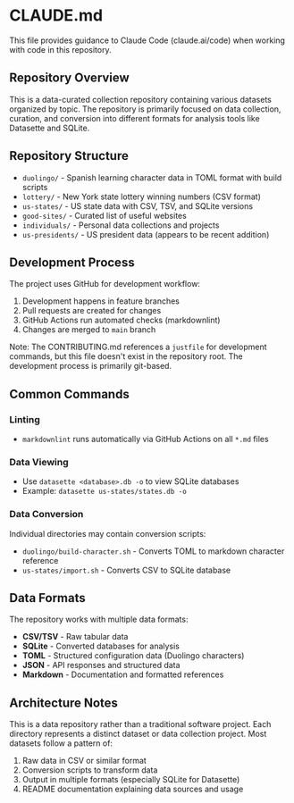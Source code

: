 # CLAUDE.md

This file provides guidance to Claude Code (claude.ai/code) when working
with code in this repository.

## Repository Overview

This is a data-curated collection repository containing various datasets
organized by topic. The repository is primarily focused on data collection,
curation, and conversion into different formats for analysis tools like
Datasette and SQLite.

## Repository Structure

- `duolingo/` - Spanish learning character data in TOML format with build scripts
- `lottery/` - New York state lottery winning numbers (CSV format)
- `us-states/` - US state data with CSV, TSV, and SQLite versions
- `good-sites/` - Curated list of useful websites
- `individuals/` - Personal data collections and projects
- `us-presidents/` - US president data (appears to be recent addition)

## Development Process

The project uses GitHub for development workflow:

1. Development happens in feature branches
2. Pull requests are created for changes
3. GitHub Actions run automated checks (markdownlint)
4. Changes are merged to `main` branch

Note: The CONTRIBUTING.md references a `justfile` for development commands,
but this file doesn't exist in the repository root. The development process
is primarily git-based.

## Common Commands

### Linting

- `markdownlint` runs automatically via GitHub Actions on all `*.md` files

### Data Viewing

- Use `datasette <database>.db -o` to view SQLite databases
- Example: `datasette us-states/states.db -o`

### Data Conversion

Individual directories may contain conversion scripts:

- `duolingo/build-character.sh` - Converts TOML to markdown character reference
- `us-states/import.sh` - Converts CSV to SQLite database

## Data Formats

The repository works with multiple data formats:

- **CSV/TSV** - Raw tabular data
- **SQLite** - Converted databases for analysis
- **TOML** - Structured configuration data (Duolingo characters)
- **JSON** - API responses and structured data
- **Markdown** - Documentation and formatted references

## Architecture Notes

This is a data repository rather than a traditional software project.
Each directory represents a distinct dataset or data collection project.
Most datasets follow a pattern of:

1. Raw data in CSV or similar format
2. Conversion scripts to transform data
3. Output in multiple formats (especially SQLite for Datasette)
4. README documentation explaining data sources and usage
